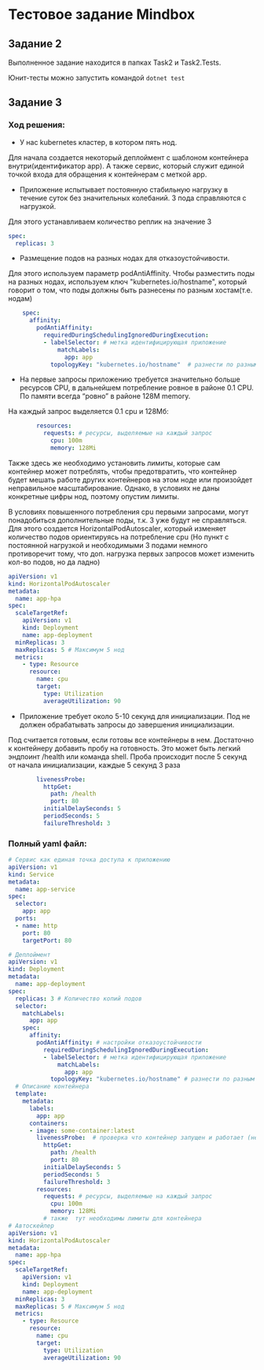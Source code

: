# Тестовое задание Mindbox
## Задание 2

Выполненное задание находится в папках Task2 и Task2.Tests.

Юнит-тесты можно запустить командой ``dotnet test``
## Задание 3

### Ход решения:
- У нас kubernetes кластер, в котором пять нод.

Для начала создается некоторый деплоймент с шаблоном контейнера внутри(идентификатор app). А также сервис, который служит единой точкой входа для обращения к контейнерам с меткой app.
- Приложение испытывает постоянную стабильную нагрузку в течение суток без значительных колебаний. 3 пода справляются с нагрузкой.

Для этого устанавливаем количество реплик на значение 3
```yaml
spec:
  replicas: 3
```
- Размещение подов на разных нодах для отказоустойчивости.

Для этого используем параметр podAntiAffinity. Чтобы разместить поды на разных нодах, используем ключ "kubernetes.io/hostname", который говорит о том, что поды должны быть разнесены по разным хостам(т.е. нодам)
```yaml
    spec:
      affinity:
        podAntiAffinity:
          requiredDuringSchedulingIgnoredDuringExecution:
          - labelSelector: # метка идентифицирующая приложение
              matchLabels:
                app: app
            topologyKey: "kubernetes.io/hostname"  # разнести по разным хостам
```
- На первые запросы приложению требуется значительно больше ресурсов CPU, в дальнейшем потребление ровное в районе 0.1 CPU. По памяти всегда “ровно” в районе 128M memory.

На каждый запрос выделяется 0.1 cpu и 128Мб:
```yaml
        resources: 
          requests: # ресурсы, выделяемые на каждый запрос
            cpu: 100m
            memory: 128Mi
```
Также здесь же необходимо установить лимиты, которые сам контейнер может потреблять, чтобы предотвратить, что контейнер будет мешать работе других контейнеров на этом ноде или произойдет неправильное масштабирование. 
Однако, в условиях не даны конкретные цифры нод, поэтому опустим лимиты.

В условиях повышенного потребления cpu первыми запросами, могут понадобиться дополнительные поды, т.к. 3 уже будут не справляться. Для этого создается HorizontalPodAutoscaler, который изменяет количество подов ориентируясь на потребление cpu
(Но пункт с постоянной нагрузкой и необходимыми 3 подами немного противоречит тому, что доп. нагрузка первых запросов может изменить кол-во подов, но да ладно)
```yaml
apiVersion: v1
kind: HorizontalPodAutoscaler
metadata:
  name: app-hpa
spec:
  scaleTargetRef:
    apiVersion: v1
    kind: Deployment
    name: app-deployment
  minReplicas: 3
  maxReplicas: 5 # Максимум 5 нод
  metrics:
    - type: Resource
      resource:
        name: cpu
        target:
          type: Utilization
          averageUtilization: 90
```
- Приложение требует около 5-10 секунд для инициализации. Под не должен обрабатывать запросы до завершения инициализации.

Под считается готовым, если готовы все контейнеры в нем. Достаточно к контейнеру добавить пробу на готовность. Это может быть легкий эндпоинт /health или команда shell.
Проба происходит после 5 секунд от начала инициализации, каждые 5 секунд 3 раза
```yaml
        livenessProbe:
          httpGet:
            path: /health
            port: 80
          initialDelaySeconds: 5
          periodSeconds: 5
          failureThreshold: 3
```

### Полный yaml файл:
```yaml
# Сервис как единая точка доступа к приложению
apiVersion: v1
kind: Service
metadata:
  name: app-service
spec:
  selector:
    app: app
  ports:
  - name: http
    port: 80
    targetPort: 80

# Деплоймент
apiVersion: v1
kind: Deployment
metadata:
  name: app-deployment
spec:
  replicas: 3 # Количество копий подов
  selector:
    matchLabels:
      app: app
    spec:
      affinity:
        podAntiAffinity: # настройки отказоустойчивости
          requiredDuringSchedulingIgnoredDuringExecution:
          - labelSelector: # метка идентифицирующая приложение
              matchLabels:
                app: app
            topologyKey: "kubernetes.io/hostname" # разнести по разным хостам
  # Описание контейнера
  template:
    metadata:
      labels:
        app: app
      containers:
      - image: some-container:latest
        livenessProbe:  # проверка что контейнер запущен и работает (необходим эндпоинт)
          httpGet:
            path: /health
            port: 80
          initialDelaySeconds: 5
          periodSeconds: 5
          failureThreshold: 3
        resources: 
          requests: # ресурсы, выделяемые на каждый запрос
            cpu: 100m
            memory: 128Mi
          # также  тут необходимы лимиты для контейнера
# Автоскейлер
apiVersion: v1
kind: HorizontalPodAutoscaler
metadata:
  name: app-hpa
spec:
  scaleTargetRef:
    apiVersion: v1
    kind: Deployment
    name: app-deployment
  minReplicas: 3
  maxReplicas: 5 # Максимум 5 нод
  metrics:
    - type: Resource
      resource:
        name: cpu
        target:
          type: Utilization
          averageUtilization: 90
```
